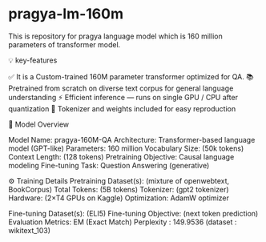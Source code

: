# pragya-lm-160m

This is repository for pragya language model which is 160 million parameters of transformer model.

💡 key-features

✅ It is a Custom-trained 160M parameter transformer optimized for QA.
📚 Pretrained from scratch on diverse text corpus for general language understanding
⚡ Efficient inference — runs on single GPU / CPU after quantization
🧩 Tokenizer and weights included for easy reproduction

🧠 Model Overview

Model Name: pragya-160M-QA
Architecture: Transformer-based language model (GPT-like)
Parameters: 160 million
Vocabulary Size: (50k tokens)
Context Length: (128 tokens)
Pretraining Objective: Causal language modeling
Fine-tuning Task: Question Answering (generative)

⚙️ Training Details
Pretraining
Dataset(s): (mixture of openwebtext, BookCorpus)
Total Tokens: (5B tokens)
Tokenizer: (gpt2 tokenizer)
Hardware: (2×T4 GPUs on Kaggle)
Optimization: AdamW optimizer

Fine-tuning
Dataset(s): (ELI5)
Fine-tuning Objective: (next token prediction)
Evaluation Metrics: EM (Exact Match)
Perplexity : 149.9536 (dataset : wikitext_103) 
